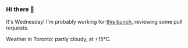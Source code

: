 ### Hi there :wave:

It's Wednesday! I'm probably working for [this bunch](https://github.com/kohofinancial), reviewing some pull requests.

Weather in Toronto: partly cloudy, at +15°C.
